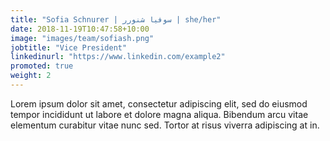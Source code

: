 ```yaml
---
title: "Sofia Schnurer | سوفیا شنورر | she/her"
date: 2018-11-19T10:47:58+10:00
image: "images/team/sofiash.png"
jobtitle: "Vice President"
linkedinurl: "https://www.linkedin.com/example2"
promoted: true
weight: 2
---
```


Lorem ipsum dolor sit amet, consectetur adipiscing elit, sed do eiusmod tempor incididunt ut labore et dolore magna aliqua. Bibendum arcu vitae elementum curabitur vitae nunc sed. Tortor at risus viverra adipiscing at in.
